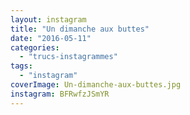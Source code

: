 ```yaml
---
layout: instagram
title: "Un dimanche aux buttes"
date: "2016-05-11"
categories: 
  - "trucs-instagrammes"
tags: 
  - "instagram"
coverImage: Un-dimanche-aux-buttes.jpg
instagram: BFRwfzJSmYR
---
```

